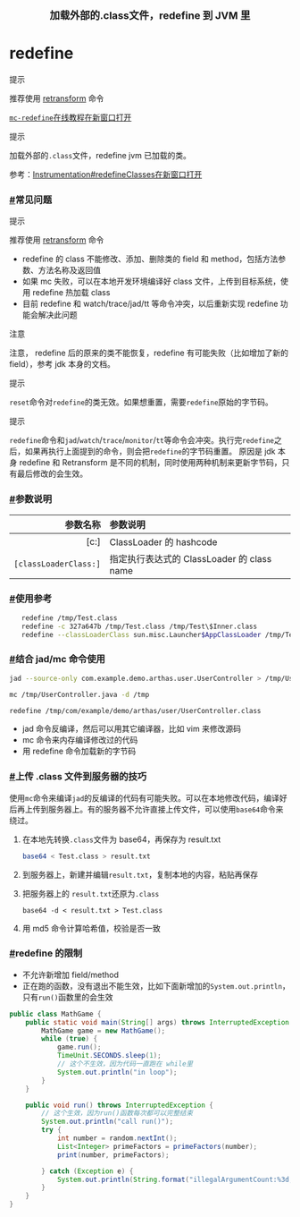 <center><font size="4"><b>加载外部的.class文件，redefine 到 JVM 里</b></font></center>

# redefine

提示

推荐使用 [retransform](https://arthas.aliyun.com/doc/retransform.html) 命令

[`mc-redefine`在线教程在新窗口打开](https://arthas.aliyun.com/doc/arthas-tutorials?language=cn&id=command-mc-redefine)

提示

加载外部的`.class`文件，redefine jvm 已加载的类。

参考：[Instrumentation#redefineClasses在新窗口打开](https://docs.oracle.com/javase/8/docs/api/java/lang/instrument/Instrumentation.html#redefineClasses-java.lang.instrument.ClassDefinition...-)

### [#](https://arthas.aliyun.com/doc/redefine.html#常见问题)常见问题

提示

推荐使用 [retransform](https://arthas.aliyun.com/doc/retransform.html) 命令

- redefine 的 class 不能修改、添加、删除类的 field 和 method，包括方法参数、方法名称及返回值
- 如果 mc 失败，可以在本地开发环境编译好 class 文件，上传到目标系统，使用 redefine 热加载 class
- 目前 redefine 和 watch/trace/jad/tt 等命令冲突，以后重新实现 redefine 功能会解决此问题

注意

注意， redefine 后的原来的类不能恢复，redefine 有可能失败（比如增加了新的 field），参考 jdk 本身的文档。

提示

`reset`命令对`redefine`的类无效。如果想重置，需要`redefine`原始的字节码。

提示

`redefine`命令和`jad`/`watch`/`trace`/`monitor`/`tt`等命令会冲突。执行完`redefine`之后，如果再执行上面提到的命令，则会把`redefine`的字节码重置。 原因是 jdk 本身 redefine 和 Retransform 是不同的机制，同时使用两种机制来更新字节码，只有最后修改的会生效。

### [#](https://arthas.aliyun.com/doc/redefine.html#参数说明)参数说明

|              参数名称 | 参数说明                                   |
| --------------------: | :----------------------------------------- |
|                  [c:] | ClassLoader 的 hashcode                    |
| `[classLoaderClass:]` | 指定执行表达式的 ClassLoader 的 class name |

### [#](https://arthas.aliyun.com/doc/redefine.html#使用参考)使用参考



```bash
   redefine /tmp/Test.class
   redefine -c 327a647b /tmp/Test.class /tmp/Test\$Inner.class
   redefine --classLoaderClass sun.misc.Launcher$AppClassLoader /tmp/Test.class /tmp/Test\$Inner.class
```

### [#](https://arthas.aliyun.com/doc/redefine.html#结合-jad-mc-命令使用)结合 jad/mc 命令使用



```bash
jad --source-only com.example.demo.arthas.user.UserController > /tmp/UserController.java

mc /tmp/UserController.java -d /tmp

redefine /tmp/com/example/demo/arthas/user/UserController.class
```

- jad 命令反编译，然后可以用其它编译器，比如 vim 来修改源码
- mc 命令来内存编译修改过的代码
- 用 redefine 命令加载新的字节码

### [#](https://arthas.aliyun.com/doc/redefine.html#上传-class-文件到服务器的技巧)上传 .class 文件到服务器的技巧

使用`mc`命令来编译`jad`的反编译的代码有可能失败。可以在本地修改代码，编译好后再上传到服务器上。有的服务器不允许直接上传文件，可以使用`base64`命令来绕过。

1. 在本地先转换`.class`文件为 base64，再保存为 result.txt

   

   ```bash
   base64 < Test.class > result.txt
   ```

2. 到服务器上，新建并编辑`result.txt`，复制本地的内容，粘贴再保存

3. 把服务器上的 `result.txt`还原为`.class`

   ```text
   base64 -d < result.txt > Test.class
   ```

4. 用 md5 命令计算哈希值，校验是否一致

### [#](https://arthas.aliyun.com/doc/redefine.html#redefine-的限制)redefine 的限制

- 不允许新增加 field/method
- 正在跑的函数，没有退出不能生效，比如下面新增加的`System.out.println`，只有`run()`函数里的会生效

```java
public class MathGame {
    public static void main(String[] args) throws InterruptedException {
        MathGame game = new MathGame();
        while (true) {
            game.run();
            TimeUnit.SECONDS.sleep(1);
            // 这个不生效，因为代码一直跑在 while里
            System.out.println("in loop");
        }
    }

    public void run() throws InterruptedException {
        // 这个生效，因为run()函数每次都可以完整结束
        System.out.println("call run()");
        try {
            int number = random.nextInt();
            List<Integer> primeFactors = primeFactors(number);
            print(number, primeFactors);

        } catch (Exception e) {
            System.out.println(String.format("illegalArgumentCount:%3d, ", illegalArgumentCount) + e.getMessage());
        }
    }
}
```